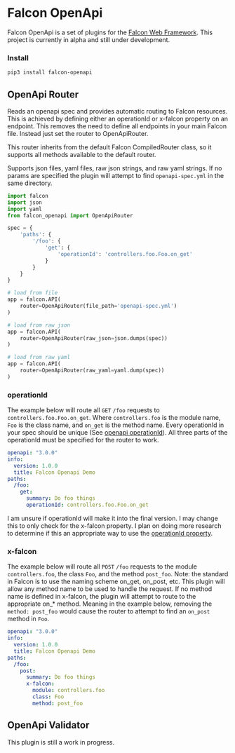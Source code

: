 # Falcon OpenApi

Falcon OpenApi is a set of plugins for the [Falcon Web Framework](https://github.com/falconry/falcon). This project is currently in alpha and still under development.

### Install

```bash
pip3 install falcon-openapi
```

## OpenApi Router

Reads an openapi spec and provides automatic routing to Falcon resources. This is achieved by defining either an operationId or x-falcon property on an endpoint. This removes the need to define all endpoints in your main Falcon file. Instead just set the router to OpenApiRouter.

This router inherits from the default Falcon CompiledRouter class, so it supports all methods available to the default router.

Supports json files, yaml files, raw json strings, and raw yaml strings. If no params are specified the plugin will attempt to find `openapi-spec.yml` in the same directory.

```python
import falcon
import json
import yaml
from falcon_openapi import OpenApiRouter

spec = {
    'paths': {
        '/foo': {
            'get': {
                'operationId': 'controllers.foo.Foo.on_get'
            }
        }
    }
}

# load from file
app = falcon.API(
    router=OpenApiRouter(file_path='openapi-spec.yml')
)

# load from raw json
app = falcon.API(
    router=OpenApiRouter(raw_json=json.dumps(spec))
)

# load from raw yaml
app = falcon.API(
    router=OpenApiRouter(raw_yaml=yaml.dump(spec))
)
```

### operationId

The example below will route all `GET` `/foo` requests to `controllers.foo.Foo.on_get`. Where `controllers.foo` is the module name, `Foo` is the class name, and `on_get` is the method name. Every operationId in your spec should be unique (See [openapi operationId](https://github.com/OAI/OpenAPI-Specification/blob/master/versions/3.0.0.md#operationObject)). All three parts of the operationId must be specified for the router to work.

```yaml
openapi: "3.0.0"
info:
  version: 1.0.0
  title: Falcon Openapi Demo
paths:
  /foo:
    get:
      summary: Do foo things
      operationId: controllers.foo.Foo.on_get
```

I am unsure if operationId will make it into the final version. I may change this to only check for the x-falcon property. I plan on doing more research to determine if this an appropriate way to use the [operationId property](https://github.com/OAI/OpenAPI-Specification/blob/master/versions/3.0.0.md#operationObject).

### x-falcon

The example below will route all `POST` `/foo` requests to the module `controllers.foo`, the class `Foo`, and the method `post_foo`. Note: the standard in Falcon is to use the naming scheme on_get, on_post, etc. This plugin will allow any method name to be used to handle the request. If no method name is defined in x-falcon, the plugin will attempt to route to the appropriate on_* method. Meaning in the example below, removing the `method: post_foo` would cause the router to attempt to find an `on_post` method in `Foo`.

```yaml
openapi: "3.0.0"
info:
  version: 1.0.0
  title: Falcon Openapi Demo
paths:
  /foo:
    post:
      summary: Do foo things
      x-falcon:
        module: controllers.foo
        class: Foo
        method: post_foo
```
## OpenApi Validator

This plugin is still a work in progress.

